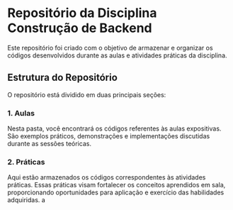 # Repositório da Disciplina Construção de Backend

Este repositório foi criado com o objetivo de armazenar e organizar os códigos desenvolvidos durante as aulas e atividades práticas da disciplina.

## Estrutura do Repositório

O repositório está dividido em duas principais seções:

### 1. Aulas
Nesta pasta, você encontrará os códigos referentes às aulas expositivas. São exemplos práticos, demonstrações e implementações discutidas durante as sessões teóricas.

### 2. Práticas
Aqui estão armazenados os códigos correspondentes às atividades práticas. Essas práticas visam fortalecer os conceitos aprendidos em sala, proporcionando oportunidades para aplicação e exercício das habilidades adquiridas.
a
